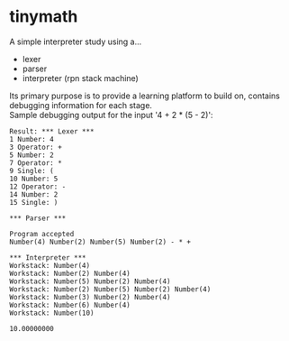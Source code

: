 # tinymath
A simple interpreter study using a...
- lexer
- parser
- interpreter (rpn stack machine)

Its primary purpose is to provide a learning platform to build on, contains debugging information for each stage.  
Sample debugging output for the input '4 + 2 * (5 - 2)':
  
```
Result: *** Lexer ***
1 Number: 4
3 Operator: +
5 Number: 2
7 Operator: *
9 Single: (
10 Number: 5
12 Operator: -
14 Number: 2
15 Single: )

*** Parser ***

Program accepted
Number(4) Number(2) Number(5) Number(2) - * +

*** Interpreter ***
Workstack: Number(4)
Workstack: Number(2) Number(4)
Workstack: Number(5) Number(2) Number(4)
Workstack: Number(2) Number(5) Number(2) Number(4)
Workstack: Number(3) Number(2) Number(4)
Workstack: Number(6) Number(4)
Workstack: Number(10)

10.00000000
```
